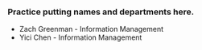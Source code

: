 ### Practice putting names and departments here.
- Zach Greenman - Information Management
- Yici Chen - Information Management
